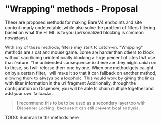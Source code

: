 # "Wrapping" methods - Proposal

These are proposed methods for making Bare V4 endpoints and site content nearly undetectable, while also solve the problem of filters filtering based on what the HTML is to you (personalized blocking is common nowadays).

With any of these methods, filters may start to catch-on. "Wrapping" methods are a cat and mouse game. Some are harder than others to block without sacrificing unintentionally blocking a large percent of sites that use that feature. The unintended consequence to these are they might catch on to these, so I will release them one by one. When one method gets caught on by a certain filter, I will make it so that it can fallback on another method, allowing there to always be a loophole. This would work by giving the links with filter information in the url fragment Additionally, through the configuration on Dispenser, you will be able to chain multiple together and add your own fallbacks.

> I recommend this to be to be used as a secondary layer too with Dispenser Locking, because it can still prevent local analysis.

TODO: Summarize the methods here
